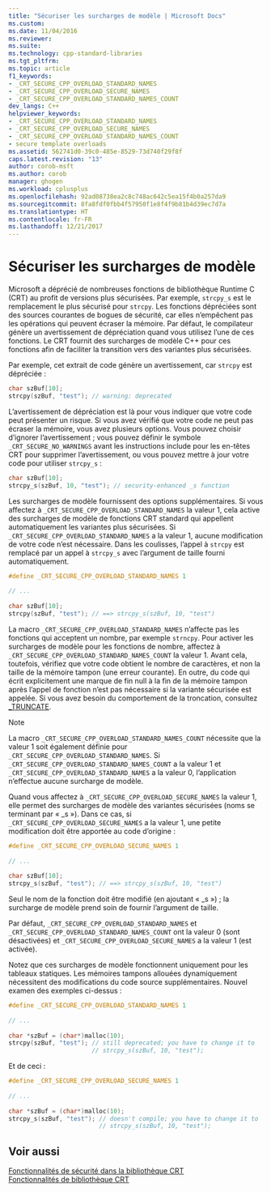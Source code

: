 ```yaml
---
title: "Sécuriser les surcharges de modèle | Microsoft Docs"
ms.custom: 
ms.date: 11/04/2016
ms.reviewer: 
ms.suite: 
ms.technology: cpp-standard-libraries
ms.tgt_pltfrm: 
ms.topic: article
f1_keywords:
- _CRT_SECURE_CPP_OVERLOAD_STANDARD_NAMES
- _CRT_SECURE_CPP_OVERLOAD_SECURE_NAMES
- _CRT_SECURE_CPP_OVERLOAD_STANDARD_NAMES_COUNT
dev_langs: C++
helpviewer_keywords:
- _CRT_SECURE_CPP_OVERLOAD_STANDARD_NAMES
- _CRT_SECURE_CPP_OVERLOAD_SECURE_NAMES
- _CRT_SECURE_CPP_OVERLOAD_STANDARD_NAMES_COUNT
- secure template overloads
ms.assetid: 562741d0-39c0-485e-8529-73d740f29f8f
caps.latest.revision: "13"
author: corob-msft
ms.author: corob
manager: ghogen
ms.workload: cplusplus
ms.openlocfilehash: 92ad08738ea2c8c748ac642c5ea15f4b0a257da9
ms.sourcegitcommit: 8fa8fdf0fbb4f57950f1e8f4f9b81b4d39ec7d7a
ms.translationtype: HT
ms.contentlocale: fr-FR
ms.lasthandoff: 12/21/2017
---
```

# <a name="secure-template-overloads"></a>Sécuriser les surcharges de modèle
Microsoft a déprécié de nombreuses fonctions de bibliothèque Runtime C (CRT) au profit de versions plus sécurisées. Par exemple, `strcpy_s` est le remplacement le plus sécurisé pour `strcpy`. Les fonctions dépréciées sont des sources courantes de bogues de sécurité, car elles n’empêchent pas les opérations qui peuvent écraser la mémoire. Par défaut, le compilateur génère un avertissement de dépréciation quand vous utilisez l’une de ces fonctions. Le CRT fournit des surcharges de modèle C++ pour ces fonctions afin de faciliter la transition vers des variantes plus sécurisées.  
  
Par exemple, cet extrait de code génère un avertissement, car `strcpy` est dépréciée :  
  
```cpp  
char szBuf[10];  
strcpy(szBuf, "test"); // warning: deprecated  
```
  
L’avertissement de dépréciation est là pour vous indiquer que votre code peut présenter un risque. Si vous avez vérifié que votre code ne peut pas écraser la mémoire, vous avez plusieurs options. Vous pouvez choisir d’ignorer l’avertissement ; vous pouvez définir le symbole `_CRT_SECURE_NO_WARNINGS` avant les instructions include pour les en-têtes CRT pour supprimer l’avertissement, ou vous pouvez mettre à jour votre code pour utiliser `strcpy_s` :  
  
```cpp  
char szBuf[10];  
strcpy_s(szBuf, 10, "test"); // security-enhanced _s function  
```
  
Les surcharges de modèle fournissent des options supplémentaires. Si vous affectez à `_CRT_SECURE_CPP_OVERLOAD_STANDARD_NAMES` la valeur 1, cela active des surcharges de modèle de fonctions CRT standard qui appellent automatiquement les variantes plus sécurisées. Si `_CRT_SECURE_CPP_OVERLOAD_STANDARD_NAMES` a la valeur 1, aucune modification de votre code n’est nécessaire. Dans les coulisses, l’appel à `strcpy` est remplacé par un appel à `strcpy_s` avec l’argument de taille fourni automatiquement.  
  
```cpp  
#define _CRT_SECURE_CPP_OVERLOAD_STANDARD_NAMES 1  
  
// ...  
  
char szBuf[10];  
strcpy(szBuf, "test"); // ==> strcpy_s(szBuf, 10, "test")  
```  
  
La macro `_CRT_SECURE_CPP_OVERLOAD_STANDARD_NAMES` n’affecte pas les fonctions qui acceptent un nombre, par exemple `strncpy`. Pour activer les surcharges de modèle pour les fonctions de nombre, affectez à `_CRT_SECURE_CPP_OVERLOAD_STANDARD_NAMES_COUNT` la valeur 1. Avant cela, toutefois, vérifiez que votre code obtient le nombre de caractères, et non la taille de la mémoire tampon (une erreur courante). En outre, du code qui écrit explicitement une marque de fin null à la fin de la mémoire tampon après l’appel de fonction n’est pas nécessaire si la variante sécurisée est appelée. Si vous avez besoin du comportement de la troncation, consultez [_TRUNCATE](../c-runtime-library/truncate.md).  
  
> [!NOTE]
>  La macro `_CRT_SECURE_CPP_OVERLOAD_STANDARD_NAMES_COUNT` nécessite que la valeur 1 soit également définie pour `_CRT_SECURE_CPP_OVERLOAD_STANDARD_NAMES`. Si `_CRT_SECURE_CPP_OVERLOAD_STANDARD_NAMES_COUNT` a la valeur 1 et `_CRT_SECURE_CPP_OVERLOAD_STANDARD_NAMES` a la valeur 0, l’application n’effectue aucune surcharge de modèle.  
  
Quand vous affectez à `_CRT_SECURE_CPP_OVERLOAD_SECURE_NAMES` la valeur 1, elle permet des surcharges de modèle des variantes sécurisées (noms se terminant par « _s »). Dans ce cas, si `_CRT_SECURE_CPP_OVERLOAD_SECURE_NAMES` a la valeur 1, une petite modification doit être apportée au code d’origine :  
  
```cpp  
#define _CRT_SECURE_CPP_OVERLOAD_SECURE_NAMES 1  
  
// ...  
  
char szBuf[10];  
strcpy_s(szBuf, "test"); // ==> strcpy_s(szBuf, 10, "test")  
```  
  
 Seul le nom de la fonction doit être modifié (en ajoutant « _s ») ; la surcharge de modèle prend soin de fournir l’argument de taille.  
  
 Par défaut, `_CRT_SECURE_CPP_OVERLOAD_STANDARD_NAMES` et `_CRT_SECURE_CPP_OVERLOAD_STANDARD_NAMES_COUNT` ont la valeur 0 (sont désactivées) et `_CRT_SECURE_CPP_OVERLOAD_SECURE_NAMES` a la valeur 1 (est activée).  
  
 Notez que ces surcharges de modèle fonctionnent uniquement pour les tableaux statiques. Les mémoires tampons allouées dynamiquement nécessitent des modifications du code source supplémentaires. Nouvel examen des exemples ci-dessus :  
  
```cpp  
#define _CRT_SECURE_CPP_OVERLOAD_STANDARD_NAMES 1  
  
// ...  
  
char *szBuf = (char*)malloc(10);  
strcpy(szBuf, "test"); // still deprecated; you have to change it to  
                       // strcpy_s(szBuf, 10, "test");  
```  
  
 Et de ceci :  
  
```cpp  
#define _CRT_SECURE_CPP_OVERLOAD_SECURE_NAMES 1  
  
// ...  
  
char *szBuf = (char*)malloc(10);  
strcpy_s(szBuf, "test"); // doesn't compile; you have to change it to  
                         // strcpy_s(szBuf, 10, "test");  
```  
  
## <a name="see-also"></a>Voir aussi  
 [Fonctionnalités de sécurité dans la bibliothèque CRT](../c-runtime-library/security-features-in-the-crt.md)   
 [Fonctionnalités de bibliothèque CRT](../c-runtime-library/crt-library-features.md)